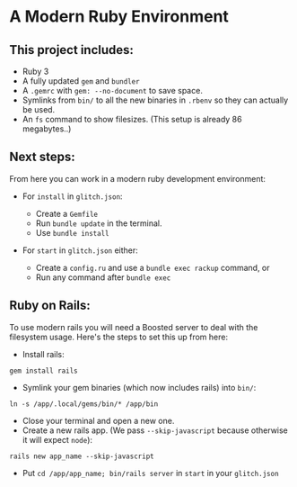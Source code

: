 # A Modern Ruby Environment

## This project includes:

- Ruby 3
- A fully updated `gem` and `bundler`
- A `.gemrc` with `gem: --no-document` to save space.
- Symlinks from `bin/` to all the new binaries in `.rbenv` so they can actually be used.
- An `fs` command to show filesizes. (This setup is already 86 megabytes..)

## Next steps:

From here you can work in a modern ruby development environment:

- For `install` in `glitch.json`:

  - Create a `Gemfile`
  - Run `bundle update` in the terminal.
  - Use `bundle install`

- For `start` in `glitch.json` either:

  - Create a `config.ru` and use a `bundle exec rackup` command, or
  - Run any command after `bundle exec`

## Ruby on Rails:

To use modern rails you will need a Boosted server to deal with the filesystem usage.
Here's the steps to set this up from here:

- Install rails:

```
gem install rails
```

- Symlink your gem binaries (which now includes rails) into `bin/`:

```
ln -s /app/.local/gems/bin/* /app/bin
```

- Close your terminal and open a new one.
- Create a new rails app. (We pass `--skip-javascript` because otherwise it will expect `node`):

```
rails new app_name --skip-javascript
```

- Put `cd /app/app_name; bin/rails server` in `start` in your `glitch.json`
